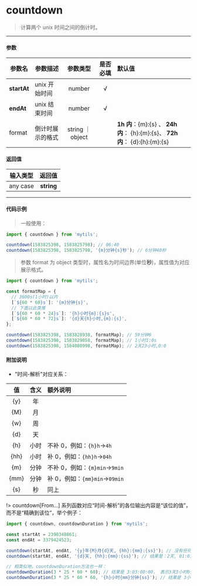 # countdown

> 计算两个 unix 时间之间的倒计时。

---

#### 参数

| 参数名      | 参数描述         |     参数类型     | 是否必填 | 默认值                                                                        |
| ----------- | ---------------- | :--------------: | :------: | :---------------------------------------------------------------------------- |
| **startAt** | unix 开始时间    |      number      |    √     |                                                                               |
| **endAt**   | unix 结束时间    |      number      |    √     |                                                                               |
| format      | 倒计时展示的格式 | string ｜ object |          | **1h 内**：{m}:{s} 、 **24h 内**： {h}:{m}:{s}、 **72h 内**： {d}:{h}:{m}:{s} |

#### 返回值

| 输入类型 |   返回值   |
| :------: | :--------: |
| any case | **string** |

---

#### 代码示例

> 一般使用：

```js
import { countdown } from 'mytils';

countdown(1583825398, 1583825798); // 06:40
countdown(1583825398, 1583825798, '{m}分钟{s}秒'); // 6分钟40秒
```

> 参数 format 为 object 类型时，属性名为时间边界(单位**秒**)，属性值为对应展示格式。

```js
import { countdown } from 'mytils';

const formatMap = {
  // 3600s(1小时)以内
  [`${60 * 60}s`]: '{m}分钟{s}',
  // 下面以此类推
  [`${60 * 60 * 24}s`]: '{h}小时{m}:{s}s',
  [`${60 * 60 * 72}s`]: '{d}天{h}小时,{m}:{s}',
};

countdown(1583825398, 1583828938, formatMap); // 59分钟0
countdown(1583825398, 1583829058, formatMap); // 1小时1:0s
countdown(1583825398, 1584080998, formatMap); // 2天23小时,0:0
```

#### 附加说明

- "时间-解析"对应关系：

|  值  | 含义 | 额外说明                       |
| :--: | :--: | :----------------------------- |
| {y}  |  年  |                                |
| {M}  |  月  |                                |
| {w}  |  周  |                                |
| {d}  |  天  |                                |
| {h}  | 小时 | 不补 0，例如：`{h}h`->`4h`     |
| {hh} | 小时 | 补 0，例如：`{hh}h`->`04h`     |
| {m}  | 分钟 | 不补 0，例如：`{m}min`->`9min` |
| {mm} | 分钟 | 补 0，例如：`{mm}min`->`09min` |
| {s}  |  秒  | 同上                           |

!> countdown[From...] 系列函数对应“时间-解析”的各位输出内容是“该位的值”，而不是“精确到该位”，举个例子：

```js
import { countdown, countdownDuration } from 'mytils';

const startAt = 2398348861;
const endAt = 3379424523;

countdown(startAt, endAt, '{y}年{M}月{d}天, {hh}:{mm}:{ss}'); // 没有任何疑问的：31年1月2天, 01:01:02
countdown(startAt, endAt, '{d}天, {hh}:{mm}:{ss}'); // 结果是：2天, 01:01:02 ，而不是 11377天, 01:01:02

// 相类似地，countdownDuration方法也一样：
countdownDuration(3 * 25 * 60 * 60); // 结果是 3:03:00:00， 表示3天3小时0分0秒 
countdownDuration(3 * 25 * 60 * 60, '{h}小时{mm}分钟{ss}'); // 结果是 3小时00分钟00，而不是75小时00分钟00
```

